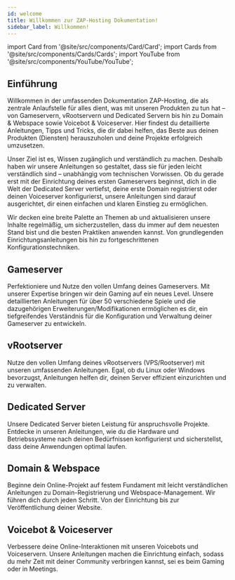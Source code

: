 ```yaml
---
id: welcome
title: Willkommen zur ZAP-Hosting Dokumentation!
sidebar_label: Willkommen!
---
```


import Card from '@site/src/components/Card/Card';
import Cards from '@site/src/components/Cards/Cards';
import YouTube from '@site/src/components/YouTube/YouTube';

## Einführung

Willkommen in der umfassenden Dokumentation ZAP-Hosting, die als zentrale Anlaufstelle für alles dient, was mit unseren Produkten zu tun hat – von Gameservern, vRootservern und Dedicated Servern bis hin zu Domain & Webspace sowie Voicebot & Voiceserver. Hier findest du detaillierte Anleitungen, Tipps und Tricks, die dir dabei helfen, das Beste aus deinen Produkten (Diensten) herauszuholen und deine Projekte erfolgreich umzusetzen.

Unser Ziel ist es, Wissen zugänglich und verständlich zu machen. Deshalb haben wir unsere Anleitungen so gestaltet, dass sie für jeden leicht verständlich sind – unabhängig vom technischen Vorwissen. Ob du gerade erst mit der Einrichtung deines ersten Gameservers beginnst, dich in die Welt der Dedicated Server vertiefst, deine erste Domain registrierst oder deinen Voiceserver konfigurierst, unsere Anleitungen sind darauf ausgerichtet, dir einen einfachen und klaren Einstieg zu ermöglichen.

Wir decken eine breite Palette an Themen ab und aktualisieren unsere Inhalte regelmäßig, um sicherzustellen, dass du immer auf dem neuesten Stand bist und die besten Praktiken anwenden kannst. Von grundlegenden Einrichtungsanleitungen bis hin zu fortgeschrittenen Konfigurationstechniken. 

<YouTube videoId="Trs9Ysxa1gc" title="Die ZAP-Docs ist da, um zu helfen!" description="Hast du das Gefühl, dass du etwas besser verstehst, wenn du es in Aktion siehst?  Wir haben etwas für dich! Tauche ab in unser Video, welches alles für dich zusammenfasst. Egal, ob du es eilig hast oder einfach nur Informationen auf möglichst verständliche Art und Weise aufnehmen möchtest!"/>

## Gameserver
Perfektioniere und Nutze den vollen Umfang deines Gameservers. Mit unserer Expertise bringen wir dein Gaming auf ein neues Level. Unsere detaillierten Anleitungen für über 50 verschiedene Spiele und die dazugehörigen Erweiterungen/Modifikationen ermöglichen es dir, ein tiefgreifendes Verständnis für die Konfiguration und Verwaltung deiner Gameserver zu entwickeln.
  <Cards>
  <Card title="7 Days to Die" description="Placeholder" link="7d2d-firststeps-dashboard" image="https://cdn.cloudflare.steamstatic.com/steam/apps/251570/header.jpg?=1698860631"/>
  <Card title="Alt:V" description="Placeholder" link="altv-firststeps-dashboard" image="https://zap-cdn.com/interface/_images/icons/alt-v-icon.png"/>
  <Card title="Among Us" description="Placeholder" link="amongus-firststeps-dashboard" image="https://cdn.cloudflare.steamstatic.com/steam/apps/945360/header.jpg?t=1698860631"/>
  <Card title="ARK" description="Placeholder" link="ark-firststeps-dashboard" image="https://cdn.cloudflare.steamstatic.com/steam/apps/346110/header.jpg?t=1698860631"/>
  <Card title="ArmA 3" description="Placeholder" link="arma3-firststeps-dashboard" image="https://cdn.cloudflare.steamstatic.com/steam/apps/107410/header.jpg?t=1698860631"/>
  <Card title="Assetto Corsa" description="Placeholder" link="assettocorsa-firststeps-dashboard" image="https://cdn.cloudflare.steamstatic.com/steam/apps/244210/header.jpg?t=1698860631"/>
  <Card title="Assetto Corsa (Comp.)" description="Placeholder" link="assetto-competizione-firststeps-dashboard" image="https://cdn.cloudflare.steamstatic.com/steam/apps/805550/header.jpg?t=1698860631"/>
  <Card title="Avorion" description="Placeholder" link="avorion-firststeps-dashboard" image="https://cdn.cloudflare.steamstatic.com/steam/apps/445220/header.jpg?t=1698860631"/>
  <Card title="Barotrauma" description="Placeholder" link="barotrauma-firststeps-dashboard" image="https://cdn.cloudflare.steamstatic.com/steam/apps/602960/header.jpg?t=1698860631"/>
  <Card title="BeamMP" description="Placeholder" link="beammp-firststeps-dashboard" image="https://zap-cdn.com/interface/_images/icons/beammp-icon.png"/>
  <Card title="Conan Exiles" description="Placeholder" link="conan-firststeps-dashboard" image="https://cdn.cloudflare.steamstatic.com/steam/apps/440900/header.jpg?t=1698860631"/>
  <Card title="Core Keeper" description="Placeholder" link="corekeeper-firststeps-dashboard" image="https://cdn.cloudflare.steamstatic.com/steam/apps/1621690/header.jpg?t=1698860631"/>
  <Card title="CS 1.6" description="Placeholder" link="cs16-firststeps-dashboard" image="https://cdn.cloudflare.steamstatic.com/steam/apps/10/header.jpg?t=1666823513"/>
  <Card title="CS:GO" description="Placeholder" link="csgo-firststeps-dashboard" image="https://cdn.cloudflare.steamstatic.com/steam/apps/730/header.jpg?t=1698860631"/>
  <Card title="CS:S" description="Placeholder" link="css-firststeps-dashboard" image="https://cdn.cloudflare.steamstatic.com/steam/apps/240/header.jpg?t=1666823740"/>
  <Card title="CS2" description="Placeholder" link="cs2-firststeps-dashboard" image="https://cdn.cloudflare.steamstatic.com/steam/apps/730/header.jpg?t=1698860631"/>
  <Card title="DayZ" description="Placeholder" link="dayz-firststeps-dashboard" image="https://cdn.cloudflare.steamstatic.com/steam/apps/221100/header.jpg?t=1698860631"/>
  <Card title="Don't Starve Together" description="Placeholder" link="dst-firststeps-dashboard" image="https://cdn.cloudflare.steamstatic.com/steam/apps/322330/header.jpg?t=1698860631"/>
  <Card title="ECO" description="Placeholder" link="eco-firststeps-dashboard" image="https://cdn.cloudflare.steamstatic.com/steam/apps/382310/header.jpg?t=1698860631"/>
  <Card title="Empyrion" description="Placeholder" link="empyrion-firststeps-dashboard" image="https://cdn.cloudflare.steamstatic.com/steam/apps/383120/header.jpg?t=1698860631"/>
  <Card title="Enshrouded" description="Placeholder" link="enshrouded-firststeps-dashboard" image="https://cdn.cloudflare.steamstatic.com/steam/apps/1203620/header.jpg?t=1698860631"/>
  <Card title="Factorio" description="Placeholder" link="factorio-firststeps-dashboard" image="https://cdn.cloudflare.steamstatic.com/steam/apps/427520/header.jpg?t=1698860631"/>
  <Card title="FiveM" description="Placeholder" link="fivem-dashboard" image="https://zap-cdn.com/interface/_images/icons/fivem-gameserver-icon.png"/>
  <Card title="Garry's Mod" description="Placeholder" link="gmod-firststeps-dashboard" image="https://cdn.cloudflare.steamstatic.com/steam/apps/4000/header.jpg?t=1698860631"/>
  <Card title="Last Oasis" description="Placeholder" link="lastoasis-firststeps-dashboard" image="https://cdn.cloudflare.steamstatic.com/steam/apps/903950/header.jpg?t=1698860631"/>
  <Card title="Minecraft" description="Placeholder" link="minecraft-firststeps-dashboard" image="https://zap-cdn.com/interface/_images/game/minecraft.png"/>
  <Card title="Multi Theft Auto" description="Placeholder" link="mta-firststeps-dashboard" image="https://zap-cdn.com/interface/_images/icons/mta_icon.png"/>
  <Card title="Myth of Empires" description="Placeholder" link="moe-firststeps-dashboard" image="https://cdn.cloudflare.steamstatic.com/steam/apps/1371580/header.jpg?t=1698860631"/>
  <Card title="Open.mp" description="Placeholder" link="openmp-firststeps-dashboard" image="https://zap-cdn.com/interface/_images/icons/openmp-icon.jpg"/>
  <Card title="Palworld" description="Placeholder" link="palworld-firststeps-dashboard" image="https://cdn.cloudflare.steamstatic.com/steam/apps/1623730/header.jpg?t=1698860631"/>
  <Card title="Project Zomboid" description="Placeholder" link="projectzomboid-firststeps-dashboard" image="https://cdn.cloudflare.steamstatic.com/steam/apps/108600/header.jpg?t=1698860631"/>
  <Card title="RageMP" description="Placeholder" link="ragemp-firststeps-dashboard" image="https://zap-cdn.com/interface/_images/icons/ragemp-icon-new2.jpg"/>
  <Card title="RedM" description="Placeholder" link="redm-firststeps-dashboard" image="https://zap-cdn.com/interface/_images/icons/redm-icon-new.jpg"/>
  <Card title="Rust" description="Placeholder" link="rust-firststeps-dashboard" image="https://cdn.cloudflare.steamstatic.com/steam/apps/252490/header.jpg?t=1698860631"/>
  <Card title="Satisfactory" description="Placeholder" link="satisfactory-firststeps-dashboard" image="https://cdn.cloudflare.steamstatic.com/steam/apps/526870/header.jpg?t=1698860631"/>
  <Card title="SCP: Secret Laboratory" description="Placeholder" link="scp-firststeps-dashboard" image="https://cdn.cloudflare.steamstatic.com/steam/apps/700330/header.jpg?t=1698860631"/>
  <Card title="Space Engineers" description="Placeholder" link="spaceengineers-firststeps-dashboard" image="https://cdn.cloudflare.steamstatic.com/steam/apps/244850/header.jpg?t=1698860631"/>
  <Card title="Stormworks" description="Placeholder" link="stormworks-firststeps-dashboard" image="https://cdn.cloudflare.steamstatic.com/steam/apps/573090/header.jpg?t=1698860631"/>
  <Card title="Sunkenland" description="Placeholder" link="sunkenland-firststeps-dashboard" image="https://cdn.akamai.steamstatic.com/steam/apps/2080690/header.jpg?t=1703562037"/>
  <Card title="Terraria" description="Placeholder" link="terraria-firststeps-dashboard" image="https://cdn.cloudflare.steamstatic.com/steam/apps/105600/header.jpg?t=1698860631"/>
  <Card title="Truck Simulator" description="Placeholder" link="trucksim-dlc" image="https://cdn.cloudflare.steamstatic.com/steam/apps/227300/header.jpg?t=1698860631"/>
  <Card title="Unturned" description="Placeholder" link="unturned-firststeps-dashboard" image="https://cdn.cloudflare.steamstatic.com/steam/apps/304930/header.jpg?t=1698860631"/>
  <Card title="Valheim" description="Placeholder" link="valheim-firststeps-dashboard"  image="https://cdn.cloudflare.steamstatic.com/steam/apps/892970/header.jpg?t=1698860631"/>
  <Card title="Vein" description="Placeholder" link="vein-firststeps-dashboard"  image="https://cdn.akamai.steamstatic.com/steam/apps/1857950/header.jpg?t=1707036202"/>
  <Card title="V Rising" description="Placeholder" link="vrising-firststeps-dashboard" image="https://cdn.cloudflare.steamstatic.com/steam/apps/1604030/header.jpg?t=1698860631"/>
  <Card title="Wurm Unlimited" description="Placeholder" link="wurmunlimited-firststeps-dashboard" image="https://cdn.akamai.steamstatic.com/steam/apps/366220/header.jpg?t=1593011906"/>
</Cards>


## vRootserver
Nutze den vollen Umfang deines vRootservers (VPS/Rootserver) mit unseren umfassenden Anleitungen. Egal, ob du Linux oder Windows bevorzugst, Anleitungen helfen dir, deinen Server effizient einzurichten und zu verwalten.
<Cards>
    <Card title="VPS (Linux)" description="Placeholder" link="vserver-root-unterschied" image="https://zap-cdn.com/interface/_images/icons/vps-server.png"/>
    <Card title="VPS (Windows)" description="Placeholder" link="vserver-root-unterschied" image="https://zap-cdn.com/interface/_images/icons/vps-server.png"/>
    <Card title="Root server (Linux)" description="Placeholder" link="vserver-root-unterschied" image="https://zap-cdn.com/interface/_images/icons/dedicated-server-product-icon.png"/>
    <Card title="Root server (Windows)" description="Placeholder" link="vserver-root-unterschied" image="https://zap-cdn.com/interface/_images/icons/dedicated-server-product-icon.png"/>
</Cards>

## Dedicated Server
Unsere Dedicated Server bieten Leistung für anspruchsvolle Projekte. Entdecke in unseren Anleitungen, wie du die Hardware und Betriebssysteme nach deinen Bedürfnissen konfigurierst und sicherstellst, dass deine Anwendungen optimal laufen.
<Cards>
    <Card title="Dedicated Server" description="Placeholder" link="dedicated-introduction" image="https://zap-cdn.com/interface/_images/icons/dedicated-server-product-icon.png"/>
</Cards>

## Domain & Webspace
Beginne dein Online-Projekt auf festem Fundament mit leicht verständlichen Anleitungen zu Domain-Registrierung und Webspace-Management. Wir führen dich durch jeden Schritt. Von der Einrichtung bis zur Veröffentlichung deiner Website.
<Cards>
    <Card title="Domain" description="Placeholder" link="domain-introduction" image="https://zap-cdn.com/interface/_images/test/web-2.png"/>
    <Card title="Webspace" description="Placeholder" link="webspace-adddomain" image="https://zap-cdn.com/interface/_images/icons/webspace-server.png"/>
</Cards>

## Voicebot & Voiceserver
Verbessere deine Online-Interaktionen mit unseren Voicebots und Voiceservern. Unsere Anleitungen machen die Einrichtung einfach, sodass du mehr Zeit mit deiner Community verbringen kannst, sei es beim Gaming oder in Meetings.
<Cards>
    <Card title="Voicebot" description="Placeholder" link="voiceserver-voicebot-connection" image="https://zap-cdn.com/interface/_images/icons/mymusicbot-icon.png"/>
    <Card title="Voiceserver" description="Placeholder" link="voiceserver-becomeadmin" image="https://zap-cdn.com/interface/_images/icons/ts3-server-new2.png"/>
</Cards>






